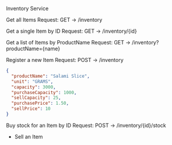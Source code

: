 Inventory Service

Get all Items Request:
GET -> /inventory

Get a single Item by ID Request:
GET -> /inventory/{id}

Get a list of Items by ProductName Request:
GET -> /inventory?productName={name}

Register a new Item Request:
POST -> /inventory
```json
{
  "productName": "Salami Slice",
  "unit": "GRAMS",
  "capacity": 3000,
  "purchaseCapacity": 1000,
  "sellCapacity": 25,
  "purchasePrice": 1.50,
  "sellPrice": 10
}
```

Buy stock for an Item by ID Request:
POST -> /inventory/{id}/stock

- Sell an Item